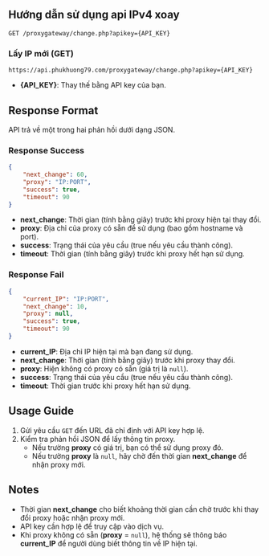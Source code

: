 ## Hướng dẫn sử dụng api IPv4 xoay

`GET /proxygateway/change.php?apikey={API_KEY}`

### Lấy IP mới (GET)

```
https://api.phukhuong79.com/proxygateway/change.php?apikey={API_KEY}
```
- **{API_KEY}**: Thay thế bằng API key của bạn.

## Response Format

API trả về một trong hai phản hồi dưới dạng JSON.

### Response Success

```json
{
    "next_change": 60,
    "proxy": "IP:PORT",
    "success": true,
    "timeout": 90
}
```
- **next_change**: Thời gian (tính bằng giây) trước khi proxy hiện tại thay đổi.
- **proxy**: Địa chỉ của proxy có sẵn để sử dụng (bao gồm hostname và port).
- **success**: Trạng thái của yêu cầu (true nếu yêu cầu thành công).
- **timeout**: Thời gian (tính bằng giây) trước khi proxy hết hạn sử dụng.

### Response Fail

```json
{
    "current_IP": "IP:PORT",
    "next_change": 10,
    "proxy": null,
    "success": true,
    "timeout": 90
}
```
- **current_IP**: Địa chỉ IP hiện tại mà bạn đang sử dụng.
- **next_change**: Thời gian (tính bằng giây) trước khi proxy thay đổi.
- **proxy**: Hiện không có proxy có sẵn (giá trị là `null`).
- **success**: Trạng thái của yêu cầu (true nếu yêu cầu thành công).
- **timeout**: Thời gian trước khi proxy hết hạn sử dụng.

## Usage Guide

1. Gửi yêu cầu `GET` đến URL đã chỉ định với API key hợp lệ.
2. Kiểm tra phản hồi JSON để lấy thông tin proxy.
   - Nếu trường **proxy** có giá trị, bạn có thể sử dụng proxy đó.
   - Nếu trường **proxy** là `null`, hãy chờ đến thời gian **next_change** để nhận proxy mới.

## Notes

- Thời gian **next_change** cho biết khoảng thời gian cần chờ trước khi thay đổi proxy hoặc nhận proxy mới.
- API key cần hợp lệ để truy cập vào dịch vụ.
- Khi proxy không có sẵn (**proxy** = `null`), hệ thống sẽ thông báo **current_IP** để người dùng biết thông tin về IP hiện tại.

